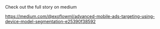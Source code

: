 Check out the full story on medium

https://medium.com/@exoflowml/advanced-mobile-ads-targeting-using-device-model-segmentation-e25390f38592
